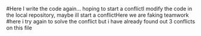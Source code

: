 

#Here I write the code again... hoping to start a conflictI modify the code in the local repository, maybe ill start a conflictHere we are faking teamwork
#here i try again to solve the conflict but i have already found out 3 conflicts on this file

